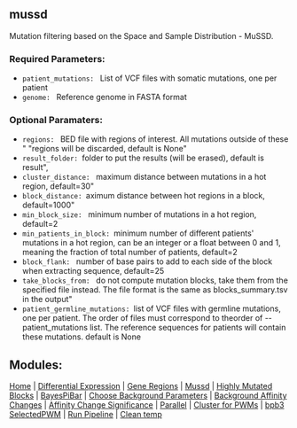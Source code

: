 ## mussd
<p>Mutation filtering based on the Space and Sample Distribution - MuSSD.</p>

### Required Parameters:

<ul>
  <li><code>patient_mutations: </code> List of VCF files with somatic mutations, one per patient </li>
  <li><code>genome: </code> Reference genome in FASTA format </li>
  
</ul>



### Optional Paramaters:

  
<ul>
  <li><code>regions: </code> BED file with regions of interest. All mutations outside of these "
                                            "regions will be discarded, default is None"</li>
<li><code>result_folder: </code>folder to put the results (will be erased), default is result",</li>
  <li><code>cluster_distance: </code> maximum distance between mutations in a hot region, default=30"</li>
<li><code>block_distance: </code>aximum distance between hot regions in a block, default=1000"</li>
  <li><code>min_block_size: </code> minimum number of mutations in a hot region, default=2</li>
<li><code>min_patients_in_block: </code>minimum number of different patients' mutations in a hot region, can be an integer or a float between 0 and 1, meaning the fraction of total number of patients, default=2</li>
  <li><code>block_flank: </code> number of base pairs to add to each side of the block when extracting sequence, default=25</li>
  <li><code>take_blocks_from: </code> do not compute mutation blocks, take them from the specified file instead. The file format is the same as blocks_summary.tsv in the output"</li>
<li><code>patient_germline_mutations: </code>list of VCF files with germline mutations, one per patient. The order of files must correspond to theorder of --patient_mutations list. The reference sequences for patients will contain these mutations. default is None</li>
</ul>


## Modules:
[Home](index.md) | [Differential Expression](differential_expression.md) | [Gene Regions](gene_regions.md) | [Mussd](mussd.md) | [Highly Mutated Blocks](highly_mutated_blocks.md) | [BayesPiBar](bayespi_bar.md) | [Choose Background Parameters](choose_background_parameters.md) | [Background Affinity Changes](background_affinity_changes.md) | [Affinity Change Significance](affinity_change_significance_test.md) | [Parallel](parallel.md) | [Cluster for PWMs](make_cluster4pwm.md) | [bpb3 SelectedPWM](bpb3selectedPWM.md) | [Run Pipeline](run_pipeline.md) | [Clean temp](clean_tmp.md) 
